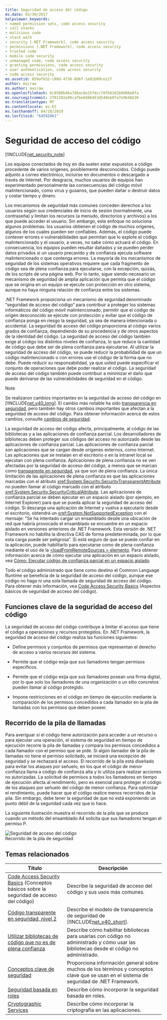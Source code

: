 ```yaml
---
title: Seguridad de acceso del código
ms.date: 03/30/2017
helpviewer_keywords:
- named permission sets, code access security
- call stacks
- malicious code
- stack walk
- security [.NET Framework], code access security
- permissions [.NET Framework], code access security
- trusted code
- mobile code security
- unmanaged code, code access security
- granting permissions, code access security
- user authentication, code access security
- code access security
ms.assetid: 859af632-c80d-4736-8d6f-1e01b09ce127
author: mairaw
ms.author: mairaw
ms.openlocfilehash: 6c8508b4ba7d6ac6e25fdcc70fb8162b8908e8fa
ms.sourcegitcommit: 2701302a99cafbe0d86d53d540eb0fa7e9b46b36
ms.translationtype: MT
ms.contentlocale: es-ES
ms.lasthandoff: 04/28/2019
ms.locfileid: "64592861"
---
```

# <a name="code-access-security"></a>Seguridad de acceso del código
[!INCLUDE[net_security_note](../../../includes/net-security-note-md.md)]  
  
 Los equipos conectados de hoy en día suelen estar expuestos a código procedente de varios orígenes, posiblemente desconocidos. Código puede adjunto a correo electrónico, incluirse en documentos o descargado a través de Internet. Por desgracia, muchos usuarios de equipos han experimentado personalmente las consecuencias del código móvil malintencionado, como virus y gusanos, que pueden dañar o destruir datos y costar tiempo y dinero.  
  
 Los mecanismos de seguridad más comunes conceden derechos a los usuarios según sus credenciales de inicio de sesión (normalmente, una contraseña) y limitan los recursos (a menudo, directorios y archivos) a los que puede acceder el usuario. Sin embargo, este enfoque no soluciona algunos problemas: los usuarios obtienen el código de muchos orígenes, algunos de los cuales pueden ser confiables. Además, el código puede contener errores o vulnerabilidades que permitan que lo explote el código malintencionado y el usuario, a veces, no sabe cómo actuará el código. En consecuencia, los equipos pueden resultar dañados y se pueden perder datos privados si un usuario precavido y de confianza ejecuta software malintencionado o que contenga errores. La mayoría de los mecanismos de seguridad de los sistemas operativos requiere que cada fragmento de código sea de plena confianza para ejecutarse, con la excepción, quizás, de los scripts de una página web. Por lo tanto, sigue siendo necesario un mecanismo de seguridad de amplia aplicación que permita que el código que se origina en un equipo se ejecute con protección en otro sistema, aunque no haya ninguna relación de confianza entre los sistemas.  
  
 .NET Framework proporciona un mecanismo de seguridad denominado “seguridad de acceso del código” para contribuir a proteger los sistemas informáticos del código móvil malintencionado, permitir que el código de origen desconocido se ejecute con protección y evitar que el código de confianza ponga en riesgo la seguridad, ya sea de manera intencionada o accidental. La seguridad de acceso del código proporciona al código varios grados de confianza, dependiendo de su procedencia y de otros aspectos de la identidad del código. La seguridad de acceso del código también exige al código los distintos niveles de confianza, lo que reduce la cantidad de código que debe ser de plena confianza para ejecutarse. Al utilizar la seguridad de acceso del código, se puede reducir la probabilidad de que un código malintencionado o con errores use el código de la forma que no debe. Puede reducir su responsabilidad, ya que usted puede especificar el conjunto de operaciones que debe poder realizar el código. La seguridad de acceso del código también puede contribuir a minimizar el daño que puede derivarse de las vulnerabilidades de seguridad en el código.  
  
> [!NOTE]
>  Se realizaron cambios importantes en la seguridad de acceso del código en [!INCLUDE[net_v40_long](../../../includes/net-v40-long-md.md)]. El cambio más notable ha sido [transparencia en seguridad](../../../docs/framework/misc/security-transparent-code.md), pero también hay otros cambios importantes que afectan a la seguridad de acceso del código. Para obtener información acerca de estos cambios, consulte [cambios de seguridad](../../../docs/framework/security/security-changes.md).  
  
 La seguridad de acceso del código afecta, principalmente, al código de las bibliotecas y a las aplicaciones de confianza parcial. Los desarrolladores de bibliotecas deben proteger sus códigos del acceso no autorizado desde las aplicaciones de confianza parcial. Las aplicaciones de confianza parcial son aplicaciones que se cargan desde orígenes externos, como Internet. Las aplicaciones que se instalan en el escritorio o en la intranet local se ejecutan con plena confianza. Aplicaciones de plena confianza no se ven afectadas por la seguridad de acceso del código, a menos que se marcan como [transparente en seguridad](../../../docs/framework/misc/security-transparent-code.md), ya que son de plena confianza. La única limitación de las aplicaciones de plena confianza es que las aplicaciones marcadas con el atributo <xref:System.Security.SecurityTransparentAttribute> no pueden llamar al código marcado con el atributo <xref:System.Security.SecurityCriticalAttribute>. Las aplicaciones de confianza parcial se deben ejecutar en un espacio aislado (por ejemplo, en Internet Explorer) para que se pueda aplicar la seguridad de acceso del código. Si descarga una aplicación de Internet y vuelva a ejecutarlo desde el escritorio, obtendrá un <xref:System.NotSupportedException> con el mensaje: "Se ha intentado cargar un ensamblado desde una ubicación de red que habría provocado el ensamblado se encuentre en un espacio aislado en versiones anteriores de .NET Framework. Esta versión de .NET Framework no habilita la directiva CAS de forma predeterminada, por lo que esta carga puede ser peligrosa”. Si está seguro de que se puede confiar en la aplicación, puede habilitarlo para ejecutarse como de plena confianza mediante el uso de la [ \<loadFromRemoteSources > elemento](../../../docs/framework/configure-apps/file-schema/runtime/loadfromremotesources-element.md). Para obtener información acerca de cómo ejecutar una aplicación en un espacio aislado, vea [Cómo: Ejecutar código de confianza parcial en un espacio aislado](../../../docs/framework/misc/how-to-run-partially-trusted-code-in-a-sandbox.md).  
  
 Todo el código administrado que tiene como destino el Common Language Runtime se beneficia de la seguridad de acceso del código, aunque ese código no haga ni una sola llamada de seguridad de acceso del código. Para obtener más información, vea [Code Access Security Basics](../../../docs/framework/misc/code-access-security-basics.md) (Aspectos básicos de seguridad de acceso del código).  
  
<a name="key_functions"></a>   
## <a name="key-functions-of-code-access-security"></a>Funciones clave de la seguridad de acceso del código  
 La seguridad de acceso del código contribuye a limitar el acceso que tiene el código a operaciones y recursos protegidos. En .NET Framework, la seguridad de acceso del código realiza las funciones siguientes:  
  
- Define permisos y conjuntos de permisos que representan el derecho de acceso a varios recursos del sistema.  
  
- Permite que el código exija que sus llamadores tengan permisos específicos.  
  
- Permite que el código exija que sus llamadores posean una firma digital, por lo que solo los llamadores de una organización o un sitio concretos pueden llamar al código protegido.  
  
- Impone restricciones en el código en tiempo de ejecución mediante la comparación de los permisos concedidos a cada llamador en la pila de llamadas con los permisos que deben poseer.  
  
<a name="walking_the_call_stack"></a>   
## <a name="walking-the-call-stack"></a>Recorrido de la pila de llamadas  
 Para averiguar si el código tiene autorización para acceder a un recurso o para ejecutar una operación, el sistema de seguridad en tiempo de ejecución recorre la pila de llamadas y compara los permisos concedidos a cada llamador con el permiso que se pide. Si algún llamador de la pila de llamadas no tiene el permiso solicitado, se iniciará una excepción de seguridad y se rechazará el acceso. El recorrido de la pila está diseñado para evitar los ataques por señuelo, en los que el código de menor confianza llama a código de confianza alta y lo utiliza para realizar acciones no autorizadas. La solicitud de permisos a todos los llamadores en tiempo de ejecución afecta al rendimiento, pero es esencial para proteger el código de los ataques por señuelo del código de menor confianza. Para optimizar el rendimiento, puede hacer que el código realice menos recorridos de la pila. Sin embargo, debe tener la seguridad de que no está exponiendo un punto débil de la seguridad cada vez que lo hace.  
  
 La siguiente ilustración muestra el recorrido de la pila que se produce cuando un método del ensamblado A4 solicita que sus llamadores tengan el permiso P.  
  
 ![Seguridad de acceso del código](../../../docs/framework/misc/media/slide-10a.gif "slide_10a")  
Recorrido de la pila de seguridad  
  
<a name="related_topics"></a>   
## <a name="related-topics"></a>Temas relacionados  
  
|Título|Descripción|  
|-----------|-----------------|  
|[Code Access Security Basics](../../../docs/framework/misc/code-access-security-basics.md) (Conceptos básicos sobre la seguridad de acceso del código)|Describe la seguridad de acceso del código y sus usos más comunes.|  
|[Código transparente en seguridad, nivel 2](../../../docs/framework/misc/security-transparent-code-level-2.md)|Describe el modelo de transparencia de seguridad de [!INCLUDE[net_v40_short](../../../includes/net-v40-short-md.md)].|  
|[Utilizar bibliotecas de código que no es de plena confianza](../../../docs/framework/misc/using-libraries-from-partially-trusted-code.md)|Describe cómo habilitar bibliotecas para usarlas con código no administrado y cómo usar las bibliotecas desde el código no administrado.|  
|[Conceptos clave de seguridad](../../../docs/standard/security/key-security-concepts.md)|Proporciona información general sobre muchos de los términos y conceptos clave que se usan en el sistema de seguridad de .NET Framework.|  
|[Seguridad basada en roles](../../../docs/standard/security/role-based-security.md)|Describe cómo incorporar la seguridad basada en roles.|  
|[Cryptographic Services](../../../docs/standard/security/cryptographic-services.md)|Describe cómo incorporar la criptografía en las aplicaciones.|
